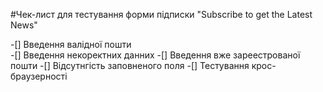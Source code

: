 #Чек-лист для тестування форми підписки "Subscribe to get the Latest News"

-[] Введення валідної пошти  
-[] Введення некоректних данних 
-[] Введення вже зареестрованої пошти 
-[] Відсутнгість заповненого поля 
-[] Тестування крос-браузерності 
